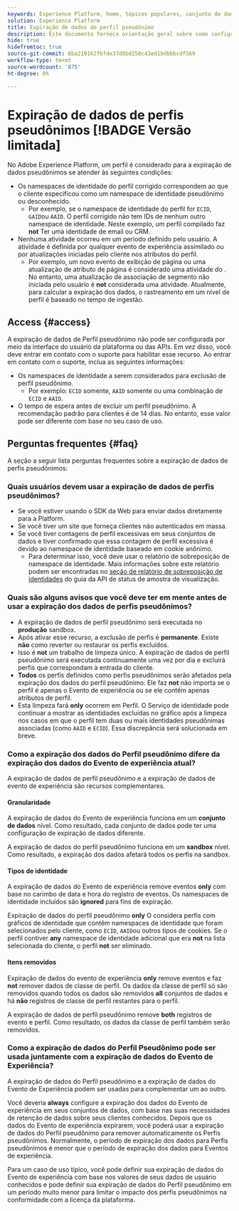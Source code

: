 ```yaml
---
keywords: Experience Platform, home, tópicos populares, conjunto de dados, conjunto de dados, tempo de vida, ttl, tempo de vida, pseudônimo, perfis pseudônimos, expiração de dados, expiração;
solution: Experience Platform
title: Expiração de dados do perfil pseudônimo
description: Este documento fornece orientação geral sobre como configurar a expiração de dados para perfis pseudônimos no Adobe Experience Platform.
hide: true
hidefromtoc: true
source-git-commit: 6ba219162f6fde37d8bd258c43ed1bdbbbcdf569
workflow-type: tm+mt
source-wordcount: '875'
ht-degree: 0%

---
```



# Expiração de dados de perfis pseudônimos [!BADGE Versão limitada]

No Adobe Experience Platform, um perfil é considerado para a expiração de dados pseudônimos se atender às seguintes condições:

- Os namespaces de identidade do perfil corrigido correspondem ao que o cliente especificou como um namespace de identidade pseudônimo ou desconhecido.
   - Por exemplo, se o namespace de identidade do perfil for `ECID`, `GAID`ou `AAID`. O perfil corrigido não tem IDs de nenhum outro namespace de identidade. Neste exemplo, um perfil compilado faz **not** Ter uma identidade de email ou CRM.
- Nenhuma atividade ocorreu em um período definido pelo usuário. A atividade é definida por qualquer evento de experiência assimilado ou por atualizações iniciadas pelo cliente nos atributos do perfil.
   - Por exemplo, um novo evento de exibição de página ou uma atualização de atributo de página é considerado uma atividade do . No entanto, uma atualização de associação de segmento não iniciada pelo usuário é **not** considerada uma atividade. Atualmente, para calcular a expiração dos dados, o rastreamento em um nível de perfil é baseado no tempo de ingestão.

## Access {#access}

A expiração de dados de Perfil pseudônimo não pode ser configurada por meio da interface do usuário da plataforma ou das APIs. Em vez disso, você deve entrar em contato com o suporte para habilitar esse recurso. Ao entrar em contato com o suporte, inclua as seguintes informações:

- Os namespaces de identidade a serem considerados para exclusão de perfil pseudônimo.
   - Por exemplo: `ECID` somente, `AAID` somente ou uma combinação de `ECID` e `AAID`.
- O tempo de espera antes de excluir um perfil pseudônimo. A recomendação padrão para clientes é de 14 dias. No entanto, esse valor pode ser diferente com base no seu caso de uso.

## Perguntas frequentes {#faq}

A seção a seguir lista perguntas frequentes sobre a expiração de dados de perfis pseudônimos:

### Quais usuários devem usar a expiração de dados de perfis pseudônimos?

- Se você estiver usando o SDK da Web para enviar dados diretamente para a Platform.
- Se você tiver um site que forneça clientes não autenticados em massa.
- Se você tiver contagens de perfil excessivas em seus conjuntos de dados e tiver confirmado que essa contagem de perfil excessiva é devido ao namespace de identidade baseado em cookie anônimo.
   - Para determinar isso, você deve usar o relatório de sobreposição de namespace de identidade. Mais informações sobre este relatório podem ser encontradas no [seção de relatório de sobreposição de identidades](./api/preview-sample-status.md#identity-overlap-report) do guia da API de status de amostra de visualização.

### Quais são alguns avisos que você deve ter em mente antes de usar a expiração dos dados de perfis pseudônimos?

- A expiração de dados de perfil pseudônimo será executada no **produção** sandbox.
- Após ativar esse recurso, a exclusão de perfis é **permanente**. Existe **não** como reverter ou restaurar os perfis excluídos.
- Isso é **not** um trabalho de limpeza único. A expiração de dados de perfil pseudônimo será executada continuamente uma vez por dia e excluirá perfis que correspondam à entrada do cliente.
- **Todos** os perfis definidos como perfis pseudônimos serão afetados pela expiração dos dados do perfil pseudônimo. Ele faz **not** não importa se o perfil é apenas o Evento de experiência ou se ele contém apenas atributos de perfil.
- Esta limpeza fará **only** ocorrem em Perfil. O Serviço de identidade pode continuar a mostrar as identidades excluídas no gráfico após a limpeza nos casos em que o perfil tem duas ou mais identidades pseudônimas associadas (como `AAID` e `ECID`). Essa discrepância será solucionada em breve.

### Como a expiração dos dados do Perfil pseudônimo difere da expiração dos dados do Evento de experiência atual?

A expiração de dados de perfil pseudônimo e a expiração de dados de evento de experiência são recursos complementares.

#### Granularidade

A expiração de dados do Evento de experiência funciona em um **conjunto de dados** nível. Como resultado, cada conjunto de dados pode ter uma configuração de expiração de dados diferente.

A expiração de dados do perfil pseudônimo funciona em um **sandbox** nível. Como resultado, a expiração dos dados afetará todos os perfis na sandbox.

#### Tipos de identidade

A expiração de dados do Evento de experiência remove eventos **only** com base no carimbo de data e hora do registro de eventos. Os namespaces de identidade incluídos são **ignored** para fins de expiração.

Expiração de dados do perfil pseudônimo **only** O considera perfis com gráficos de identidade que contêm namespaces de identidade que foram selecionados pelo cliente, como `ECID`, `AAID`ou outros tipos de cookies. Se o perfil contiver **any** namespace de identidade adicional que era **not** na lista selecionada do cliente, o perfil **not** ser eliminado.

#### Itens removidos

Expiração de dados do evento de experiência **only** remove eventos e faz **not** remover dados de classe de perfil. Os dados da classe de perfil só são removidos quando todos os dados são removidos **all** conjuntos de dados e há **não** registros de classe de perfil restantes para o perfil.

A expiração de dados de perfil pseudônimo remove **both** registros de evento e perfil. Como resultado, os dados da classe de perfil também serão removidos.

### Como a expiração de dados do Perfil Pseudônimo pode ser usada juntamente com a expiração de dados do Evento de Experiência?

A expiração de dados do Perfil pseudônimo e a expiração de dados do Evento de Experiência podem ser usadas para complementar um ao outro.

Você deveria **always** configure a expiração dos dados do Evento de experiência em seus conjuntos de dados, com base nas suas necessidades de retenção de dados sobre seus clientes conhecidos. Depois que os dados do Evento de experiência expirarem, você poderá usar a expiração de dados do Perfil pseudônimo para remover automaticamente os Perfis pseudônimos. Normalmente, o período de expiração dos dados para Perfis pseudônimos é menor que o período de expiração dos dados para Eventos de experiência.

Para um caso de uso típico, você pode definir sua expiração de dados do Evento de experiência com base nos valores de seus dados de usuário conhecidos e pode definir sua expiração de dados do Perfil pseudônimo em um período muito menor para limitar o impacto dos perfis pseudônimos na conformidade com a licença da plataforma.
